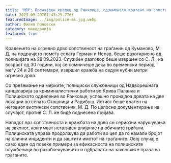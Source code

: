 ```yaml
---
title: 'МВР: Пронајден крадец од Ранковце, одземеното вратено на сопственикот - 29 СЕПТЕМВРИ 2023'
date: 2023-09-29T07:43:29.776Z
featuredImage: ../img/police-mk.jpg.webp
author: Филип Поповски
category: македонија
featured: true
---
```

Крадењето на огревно дрво сопственост на граѓанин од Куманово, М Д, на подрачјето помеѓу селата Герман и Нерав, беше разоткриено од полицијата на 28.09.2023. Службен разговор беше извршен со С. Л., на возраст од 30 години, кој се сомничеше дека во временски период меѓу 24 и 26 септември, извршил кражба на седум кубни метри огревно дрво.

Со преземање на мерките, полициски службеници од Надворешната канцеларија за криминалистички работи во Крива Паланка и Полициското одделение во Ранковце, успешно пронајдоа дрвата на две локации во селата Отошница и Радибуш. Истиот беше вратен на неговиот вистински сопственик, М. Д. По целосно документирање на случајот, против С. Л. ќе биде поднесена пријава.

Нападот врз сопственоста и кражбата на дрво се сериозни нарушувања на законот, кои имаат негативен влијание на обичните граѓани. Полициската управа продолжува да работи во цел да го намали бројот на слични инциденти и да заштити имотот на граѓаните. Овој случај е само еден од повеќе примери за ефикасноста на полициските службеници во разоблекувањето и одбраната на законските права на граѓаните.

